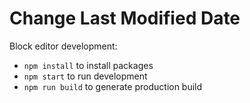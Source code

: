 # Change Last Modified Date

Block editor development:

- `npm install` to install packages
- `npm start` to run development
- `npm run build` to generate production build
